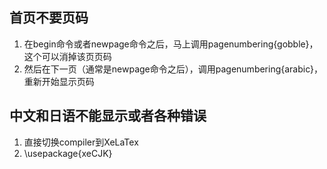 ## 首页不要页码 
1. 在begin命令或者newpage命令之后，马上调用pagenumbering{gobble}，这个可以消掉该页页码
2. 然后在下一页（通常是newpage命令之后），调用pagenumbering{arabic}，重新开始显示页码

## 中文和日语不能显示或者各种错误
1. 直接切换compiler到XeLaTex
2. \usepackage{xeCJK}

